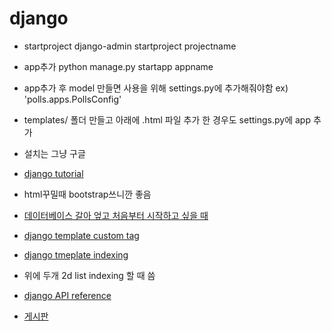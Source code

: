 # django

- startproject django-admin startproject projectname
- app추가 python manage.py startapp appname
- app추가 후 model 만들면 사용을 위해 settings.py에 추가해줘야함 ex) 'polls.apps.PollsConfig'
- templates/ 폴더 만들고 아래에 .html 파일 추가 한 경우도 settings.py에 app 추가

- 설치는 그냥 구글
- [django tutorial](https://docs.djangoproject.com/ko/3.1/intro/tutorial01/)
- html꾸밀때 bootstrap쓰니깐 좋음
- [데이터베이스 갈아 엎고 처음부터 시작하고 싶을 때](https://yuda.dev/216)
- [django template custom tag](https://blueshw.github.io/2016/03/03/django-using-custom-templatetags/)
- [django tmeplate indexing](https://cnpnote.tistory.com/entry/PYTHON-%EC%9E%A5%EA%B3%A0-%ED%85%9C%ED%94%8C%EB%A6%BF-%EB%82%B4%EC%97%90%EC%84%9C-%EC%9D%B8%EB%8D%B1%EC%8A%A4%EB%B3%84%EB%A1%9C-%EB%AA%A9%EB%A1%9D-%ED%95%AD%EB%AA%A9%EC%9D%84-%EC%B0%B8%EC%A1%B0-%ED%95%98%EC%8B%9C%EA%B2%A0%EC%8A%B5%EB%8B%88%EA%B9%8C)
- 위에 두개 2d list indexing 할 때 씀
- [django API reference](https://docs.djangoproject.com/en/dev/ref)
- [게시판](https://integer-ji.tistory.com/100)

